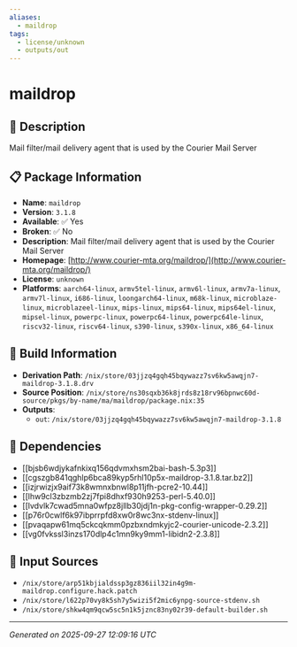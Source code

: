 ```yaml
---
aliases:
  - maildrop
tags:
  - license/unknown
  - outputs/out
---
```


# maildrop

## 📝 Description

Mail filter/mail delivery agent that is used by the Courier Mail Server

## 📋 Package Information

- **Name**: `maildrop`
- **Version**: `3.1.8`
- **Available**: ✅ Yes
- **Broken**: ✅ No
- **Description**: Mail filter/mail delivery agent that is used by the Courier Mail Server
- **Homepage**: [http://www.courier-mta.org/maildrop/](http://www.courier-mta.org/maildrop/)
- **License**: `unknown`
- **Platforms**: `aarch64-linux`, `armv5tel-linux`, `armv6l-linux`, `armv7a-linux`, `armv7l-linux`, `i686-linux`, `loongarch64-linux`, `m68k-linux`, `microblaze-linux`, `microblazeel-linux`, `mips-linux`, `mips64-linux`, `mips64el-linux`, `mipsel-linux`, `powerpc-linux`, `powerpc64-linux`, `powerpc64le-linux`, `riscv32-linux`, `riscv64-linux`, `s390-linux`, `s390x-linux`, `x86_64-linux`

## 🔧 Build Information

- **Derivation Path**: `/nix/store/03jjzq4gqh45bqywazz7sv6kw5awqjn7-maildrop-3.1.8.drv`
- **Source Position**: `/nix/store/ns30sqxb36k8jrds8z18rv96bpnwc60d-source/pkgs/by-name/ma/maildrop/package.nix:35`
- **Outputs**:
  - `out`:  `/nix/store/03jjzq4gqh45bqywazz7sv6kw5awqjn7-maildrop-3.1.8`

## 🔗 Dependencies

- [[bjsb6wdjykafnkixq156qdvmxhsm2bai-bash-5.3p3]]
- [[cgszgb841qghlp6bca89kyp5rhl10p5x-maildrop-3.1.8.tar.bz2]]
- [[izjrwizjx9aif73k8wmnxbnwl8p11jfh-pcre2-10.44]]
- [[lhw9cl3zbzmb2zj7fpi8dhxf930h9253-perl-5.40.0]]
- [[lvdvlk7cwad5mna0wfpz8jllb30jdj1n-pkg-config-wrapper-0.29.2]]
- [[p76r0cwlf6k97ibprrpfd8xw0r8wc3nx-stdenv-linux]]
- [[pvaqapw61mq5ckcqkmm0pzbxndmkyjc2-courier-unicode-2.3.2]]
- [[vg0fvkssl3inzs170dlp4c1mn9ky9mm1-libidn2-2.3.8]]

## 📁 Input Sources

- `/nix/store/arp51kbjialdssp3gz836iil32in4g9m-maildrop.configure.hack.patch`
- `/nix/store/l622p70vy8k5sh7y5wizi5f2mic6ynpg-source-stdenv.sh`
- `/nix/store/shkw4qm9qcw5sc5n1k5jznc83ny02r39-default-builder.sh`

---
*Generated on 2025-09-27 12:09:16 UTC*
